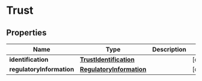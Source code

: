 

# Trust


## Properties

| Name | Type | Description | Notes |
|------------ | ------------- | ------------- | -------------|
|**identification** | [**TrustIdentification**](TrustIdentification.md) |  |  [optional] |
|**regulatoryInformation** | [**RegulatoryInformation**](RegulatoryInformation.md) |  |  [optional] |



